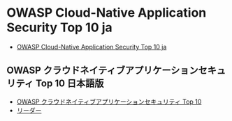 # OWASP Cloud-Native Application Security Top 10 ja

- [OWASP Cloud-Native Application Security Top 10 ja](README.md)

## OWASP クラウドネイティブアプリケーションセキュリティ Top 10 日本語版

- [OWASP クラウドネイティブアプリケーションセキュリティ Top 10](Document/index.md)
- [リーダー](Document/leaders.md)
